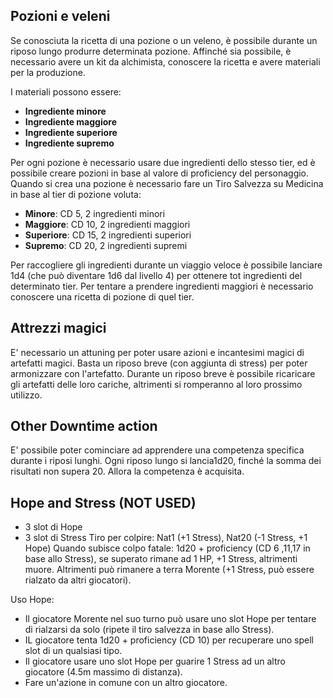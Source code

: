 ## Pozioni e veleni
Se conosciuta la ricetta di una pozione o un veleno, è possibile durante un riposo lungo produrre determinata pozione. Affinché sia possibile, è necessario avere un kit da alchimista, conoscere la ricetta e avere materiali per la produzione.

I materiali possono essere:
- **Ingrediente minore**
- **Ingrediente maggiore**
- **Ingrediente superiore**
- **Ingrediente supremo**

Per ogni pozione è necessario usare due ingredienti dello stesso tier, ed è possibile creare pozioni in base al valore di proficiency del personaggio. 
Quando si crea una pozione è necessario fare un Tiro Salvezza su Medicina in base al tier di pozione voluta:
- **Minore**: CD 5, 2 ingredienti minori
- **Maggiore**: CD 10, 2 ingredienti maggiori
- **Superiore**: CD 15, 2 ingredienti superiori
- **Supremo**: CD 20, 2 ingredienti supremi

Per raccogliere gli ingredienti durante un viaggio veloce è possibile lanciare 1d4 (che può diventare 1d6 dal livello 4) per ottenere tot ingredienti del determinato tier. Per tentare a prendere ingredienti maggiori è necessario conoscere una ricetta di pozione di quel tier.


## Attrezzi magici
E' necessario un attuning per poter usare azioni e incantesimi magici di artefatti magici. Basta un riposo breve (con aggiunta di stress) per poter armonizzare con l'artefatto. 
Durante un riposo breve è possibile ricaricare gli artefatti delle loro cariche, altrimenti si romperanno al loro prossimo utilizzo.


## Other Downtime action
E' possibile poter cominciare ad apprendere una competenza specifica durante i riposi lunghi. Ogni riposo lungo si lancia1d20, finché la somma dei risultati non supera 20. Allora la competenza è acquisita.


## Hope and Stress (NOT USED)
- 3 slot di Hope
- 3 slot di Stress
Tiro per colpire: Nat1 (+1 Stress), Nat20 (-1 Stress, +1 Hope)
Quando subisce colpo fatale: 1d20 + proficiency (CD 6 ,11,17 in base allo Stress), se superato rimane ad 1 HP, +1 Stress, altrimenti muore. Altrimenti può rimanere a terra Morente (+1 Stress, può essere rialzato da altri giocatori).

Uso Hope:
- Il giocatore Morente nel suo turno può usare uno slot Hope per tentare di rialzarsi da solo (ripete il tiro salvezza in base allo Stress). 
- IL giocatore tenta 1d20 + proficiency (CD 10) per recuperare uno spell slot di un qualsiasi tipo.
- Il giocatore usare uno slot Hope per guarire 1 Stress ad un altro giocatore (4.5m massimo di distanza).
- Fare un'azione in comune con un altro giocatore.